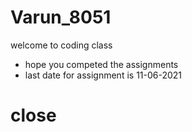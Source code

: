 # Varun_8051
welcome to coding class
+ hope you competed the assignments
+ last date for assignment is 11-06-2021
# close